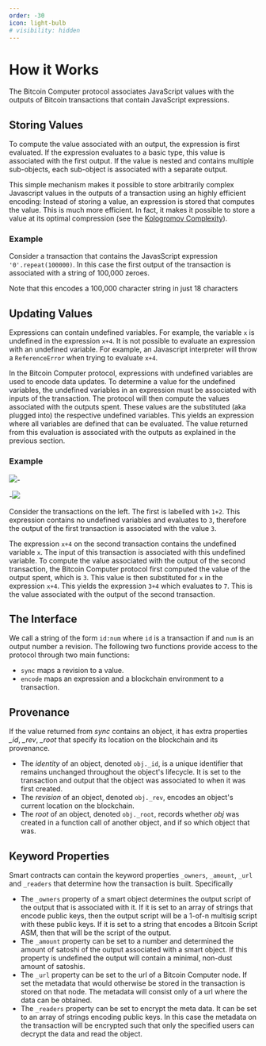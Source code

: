 ```yaml
---
order: -30
icon: light-bulb
# visibility: hidden
---
```


# How it Works

The Bitcoin Computer protocol associates JavaScript values with the outputs of Bitcoin transactions that contain JavaScript expressions.

## Storing Values

To compute the value associated with an output, the expression is first evaluated. If the expression evaluates to a basic type, this value is associated with the first output. If the value is nested and contains multiple sub-objects, each sub-object is associated with a separate output.

This simple mechanism makes it possible to store arbitrarily complex Javascript values in the outputs of a transaction using an highly efficient encoding: Instead of storing a value, an expression is stored that computes the value. This is much more efficient. In fact, it makes it possible to store a value at its optimal compression (see the [Kologromov Complexity](https://en.wikipedia.org/wiki/Kolmogorov_complexity)).

### Example

Consider a transaction that contains the JavasScript expression `'0'.repeat(100000)`. In this case the first output of the transaction is associated with a string of 100,000 zeroes.

Note that this encodes a 100,000 character string in just 18 characters

## Updating Values

Expressions can contain undefined variables. For example, the variable `x` is undefined in the expression `x+4`. It is not possible to evaluate an expression with an undefined variable. For example, an Javascript interpreter will throw a `ReferenceError` when trying to evaluate `x+4`.

In the Bitcoin Computer protocol, expressions with undefined variables are used to encode data updates. To determine a value for the undefined variables, the undefined variables in an expression must be associated with inputs of the transaction. The protocol will then compute the values associated with the outputs spent. These values are the substituted (aka plugged into) the respective undefined variables. This yields an expression where all variables are defined that can be evaluated. The value returned from this evaluation is associated with the outputs as explained in the previous section.

### Example

![](/static/legend@1x.png)-

-![](/static/int-example@1x.png)

Consider the transactions on the left. The first is labelled with `1+2`. This expression contains no undefined variables and evaluates to `3`, therefore the output of the first transaction is associated with the value `3`.

The expression `x+4` on the second transaction contains the undefined variable `x`. The input of this transaction is associated with this undefined variable. To compute the value associated with the output of the second transaction, the Bitcoin Computer protocol first computed the value of the output spent, which is `3`. This value is then substituted for `x` in the expression `x+4`. This yields the expression `3+4` which evaluates to `7`. This is the value associated with the output of the second transaction.

<div style="clear: left;"></div>

## The Interface

We call a string of the form `id:num` where `id` is a transaction if and `num` is an output number a revision. The following two functions provide access to the protocol through two main functions:

- `sync` maps a revision to a value.
- `encode` maps an expression and a blockchain environment to a transaction.

## Provenance

If the value returned from _sync_ contains an object, it has extra properties _\_id_, _\_rev_, _\_root_ that specify its location on the blockchain and its provenance.

- The _identity_ of an object, denoted `obj._id`, is a unique identifier that remains unchanged throughout the object's lifecycle. It is set to the transaction and output that the object was associated to when it was first created.
- The _revision_ of an object, denoted `obj._rev`, encodes an object's current location on the blockchain.
- The _root_ of an object, denoted `obj._root`, records whether _obj_ was created in a function call of another object, and if so which object that was.

## Keyword Properties

Smart contracts can contain the keyword properties `_owners`, `_amount`, `_url` and `_readers` that determine how the transaction is built. Specifically

- The `_owners` property of a smart object determines the output script of the output that is associated with it. If it is set to an array of strings that encode public keys, then the output script will be a 1-of-n multisig script with these public keys. If it is set to a string that encodes a Bitcoin Script ASM, then that will be the script of the output.
- The `_amount` property can be set to a number and determined the amount of satoshi of the output associated with a smart object. If this property is undefined the output will contain a minimal, non-dust amount of satoshis.
- The `_url` property can be set to the url of a Bitcoin Computer node. If set the metadata that would otherwise be stored in the transaction is stored on that node. The metadata will consist only of a url where the data can be obtained.
- The `_readers` property can be set to encrypt the meta data. It can be set to an array of strings encoding public keys. In this case the metadata on the transaction will be encrypted such that only the specified users can decrypt the data and read the object.

<!--
## Detailed Description

### Smart Contracts and Objects

In the tutorial section, we introduced the concept of Smart Contract, typically referred as Javascript classes that extends from `Contract`. We also introduced the concept of Smart Object, which are instances of these classes. In this section, we will provide a more formal definition of these concepts.

In the Bitcoin Computer system, we refer to a _smart contract_ as any valid JavaScript expression that is inscribed in a transaction. The value that such an expression evaluates to is called a _smart value_. When a smart value is of an object type, it is referred to as a smart object. This terminology is borrowed from object oriented programming and helps distinguish between a class and instances of that class, i.e. the objects created from such a class.

### Data Ownership

In the Bitcoin Computer, data ownership is linked to the ability to spend an output, similar to the ownership of Bitcoin. For enhanced security and ownership clarity, every “smart object” includes an `_owners` property, listing the public keys of its owners. Conversely, if an object is created with a property `_owners` that is set to an array of $n$ string encoded public keys, then the output that represents the object has a $1$-of-$n$ multisig script with these public keys.

### Creating Objects and Object Identity

Associating values with transaction outputs facilitates the use of the transaction ID and output number as a unique identifier for each smart object. This identifier is assigned to the `_id` property of the smart object upon its creation and remains unchanged for the object’s entire lifespan.

### Updating Objects and Object Revisions

When a smart object is updated, a transaction is broadcast that spends the old state’s UTXO with new one, reflecting the object’s updated state. This transaction ID and output number are designated as the object’s revision and stored in the `_rev` property of the object. This mechanism ensures that each update is traceable and securely linked to the specific transaction.

### Ancestors and Roots of Objects

If an object is created in a function call of the form $x.f(\ldots)$ we say that $x$ is its parent. We say that an object $x_1$ is the ancestor of an object $x_n$ if there is a sequence of objects $x_2 \ldots x_{n-1}$ such that $x_i$ is the parent of $x_{i+1}$ for all $i$. The root of an object is its (unique) ancestor that does not have a parent. The Bitcoin Computer assigns the root of a smart object to the property `_root`. The root can be used to create fungible tokens with the Bitcoin Computer.

In other words, an object’s lineage is defined by its function calls. If an object is created within a function, the object calling the function is deemed the parent. An ancestor of an object is defined by a lineage of parent-child relationships leading back to a unique ancestor with no parent, which is called the root. The root identity is critical for creating fungible tokens, as it provides a stable reference point for all transactions and interactions related to that object.

## Examples

### Non Fungible Tokens

The code on the left side of the picture below defines a class `NFT` with two properties `_owners` and `url` and a method `send` to update the `_owners`. The `_owners` property of a smart contract can be set to an array of string encoded public keys.

![](/static/nft-create@1x.png)

The right side of the picture shows a transaction in which both the class and a constructor call is inscribed. This expression evaluates to a new object of class `NFT`. It also shows that all three special properties `_id`, `_rev`, `_root` are assigned the same value: the transaction id of the transaction shown and the first output (we represent this string as a blue circle in the picture).

The picture below shows the same object after two updates. First, the expression `nft.send('038e2...')` is evaluated where `nft` refers to the object immediately after the constructor call. The second update is due to the evaluation of the expression `nft.send('03f0b...')` where this time `nft` refers to the object after the first update. We can see that the revision is changed after every update but the identity and the root stays the same.

![](/static/nft-update@1x.png)

The `computer.sync` function can be called with each revision of a smart object. This provides access to all historical states of a smart object.

### Fungible Tokens

The figure below illustrates the minting and sending of 100 fungible tokens. The blue user, with public key 03a1d..., mints the tokens in the first transaction, producing one output that represents the 100 newly minted tokens. The second transaction represents the distribution of tokens after the blue user sends 3 tokens to the green user, with public key 03f0b....

![](/static/ft-create@1x.png)

The blue output of the second transaction represents the 97 tokens that the blue user still holds, while the green output represents the three tokens now owned by the green user. The `_root` property of both outputs in the second transaction is linked to the output of the first transaction, as the memory cell for the three tokens was allocated within a function call.

This setup prevents forgery, as any two tokens with the same root can be traced back to the same mint. To mint a second token with the same root, one would have to broadcast a transaction with the transaction id of the first transaction, which is impossible. -->

<!-- ## Passing Objects as Arguments

Swap

## Creating Sub Objects

Game -->
